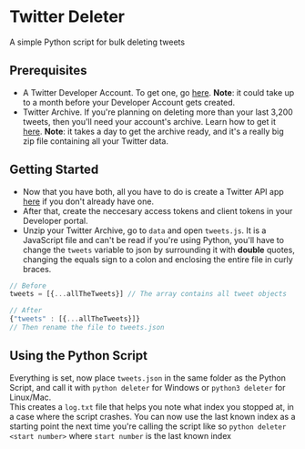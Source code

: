 # Twitter Deleter
A simple Python script for bulk deleting tweets

## Prerequisites
- A Twitter Developer Account.
To get one, go [here](https://developer.twitter.com/en/apply-for-access). 
__Note__: it could take
up to a month before your Developer Account gets created.
- Twitter Archive. If you're planning on deleting more than your last 3,200 tweets,
then you'll need your account's archive. Learn how to get it [here](https://help.twitter.com/en/managing-your-account/how-to-download-your-twitter-archive). 
__Note__: it takes a day to get the archive ready, and it's a really big zip file containing all your Twitter data.

## Getting Started
- Now that you have both, all you have to do is create a Twitter API app
[here](https://developer.twitter.com/en/apps) if you don't already have one. 
- After that, create the neccesary access tokens and client tokens in your Developer portal. 
- Unzip your Twitter Archive, go to `data` and open `tweets.js`. It is a JavaScript file and can't be read if you're using
Python, you'll have to change the `tweets` variable to json by surrounding it with __double__ quotes, changing the equals
sign to a colon and enclosing the entire file in curly braces. 
```javascript
// Before
tweets = [{...allTheTweets}] // The array contains all tweet objects

// After
{"tweets" : [{...allTheTweets}]}
// Then rename the file to tweets.json
```
## Using the Python Script
Everything is set, now place `tweets.json` in the same folder as the Python Script,
and call it with `python deleter` for Windows or `python3 deleter` for Linux/Mac.  
This creates a `log.txt` file that helps you note what index you stopped at, in a case
where the script crashes. 
You can now use the last known index as a starting point the next time you're calling the script
like so `python deleter <start number>` where `start number` is the last known index
